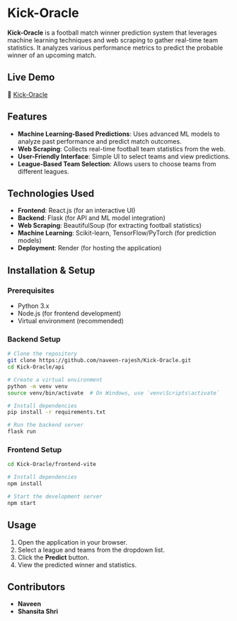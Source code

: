 # Kick-Oracle

**Kick-Oracle** is a football match winner prediction system that leverages machine learning techniques and web scraping to gather real-time team statistics. It analyzes various performance metrics to predict the probable winner of an upcoming match.

## Live Demo
🔗 [Kick-Oracle](https://kick-oracle-xcry.onrender.com/)

## Features
- **Machine Learning-Based Predictions**: Uses advanced ML models to analyze past performance and predict match outcomes.
- **Web Scraping**: Collects real-time football team statistics from the web.
- **User-Friendly Interface**: Simple UI to select teams and view predictions.
- **League-Based Team Selection**: Allows users to choose teams from different leagues.

## Technologies Used
- **Frontend**: React.js (for an interactive UI)
- **Backend**: Flask (for API and ML model integration)
- **Web Scraping**: BeautifulSoup (for extracting football statistics)
- **Machine Learning**: Scikit-learn, TensorFlow/PyTorch (for prediction models)
- **Deployment**: Render (for hosting the application)

## Installation & Setup
### Prerequisites
- Python 3.x
- Node.js (for frontend development)
- Virtual environment (recommended)

### Backend Setup
```bash
# Clone the repository
git clone https://github.com/naveen-rajesh/Kick-Oracle.git
cd Kick-Oracle/api

# Create a virtual environment
python -m venv venv
source venv/bin/activate  # On Windows, use `venv\Scripts\activate`

# Install dependencies
pip install -r requirements.txt

# Run the backend server
flask run
```

### Frontend Setup
```bash
cd Kick-Oracle/frontend-vite

# Install dependencies
npm install

# Start the development server
npm start
```

## Usage
1. Open the application in your browser.
2. Select a league and teams from the dropdown list.
3. Click the **Predict** button.
4. View the predicted winner and statistics.

## Contributors
- **Naveen**
- **Shansita Shri**


